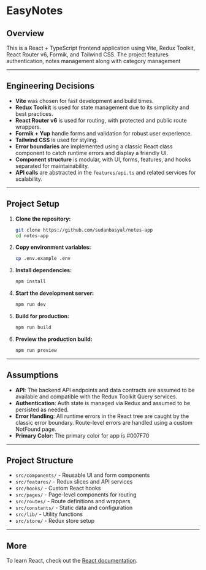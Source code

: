 # EasyNotes

## Overview

This is a React + TypeScript frontend application using Vite, Redux Toolkit, React Router v6, Formik, and Tailwind CSS. The project features authentication, notes management along with category management

---

## Engineering Decisions

- **Vite** was chosen for fast development and build times.
- **Redux Toolkit** is used for state management due to its simplicity and best practices.
- **React Router v6** is used for routing, with protected and public route wrappers.
- **Formik + Yup** handle forms and validation for robust user experience.
- **Tailwind CSS** is used for styling.
- **Error boundaries** are implemented using a classic React class component to catch runtime errors and display a friendly UI.
- **Component structure** is modular, with UI, forms, features, and hooks separated for maintainability.
- **API calls** are abstracted in the `features/api.ts` and related services for scalability.

---

## Project Setup

1. **Clone the repository:**

   ```sh
   git clone https://github.com/sudanbasyal/notes-app
   cd notes-app
   ```

2. **Copy environment variables:**

   ```sh
   cp .env.example .env
   ```

3. **Install dependencies:**

   ```sh
   npm install
   ```

4. **Start the development server:**

   ```sh
   npm run dev
   ```

5. **Build for production:**

   ```sh
   npm run build
   ```

6. **Preview the production build:**
   ```sh
   npm run preview
   ```

---

## Assumptions

- **API**: The backend API endpoints and data contracts are assumed to be available and compatible with the Redux Toolkit Query services.
- **Authentication**: Auth state is managed via Redux and assumed to be persisted as needed.
- **Error Handling**: All runtime errors in the React tree are caught by the classic error boundary. Route-level errors are handled using a custom NotFound page.
- **Primary Color**: The primary color for app is #007F70

---

## Project Structure

- `src/components/` - Reusable UI and form components
- `src/features/` - Redux slices and API services
- `src/hooks/` - Custom React hooks
- `src/pages/` - Page-level components for routing
- `src/routes/` - Route definitions and wrappers
- `src/constants/` - Static data and configuration
- `src/lib/` - Utility functions
- `src/store/` - Redux store setup

---

## More

To learn React, check out the [React documentation](https://react.dev/).
